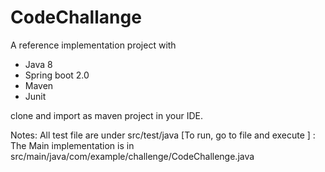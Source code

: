 # CodeChallange

A reference implementation project with 

- Java 8
- Spring boot 2.0
- Maven
- Junit

clone and import as maven project in your IDE.


Notes: All test file are under src/test/java [To run, go to file and execute ]
	: The Main implementation is in src/main/java/com/example/challenge/CodeChallenge.java